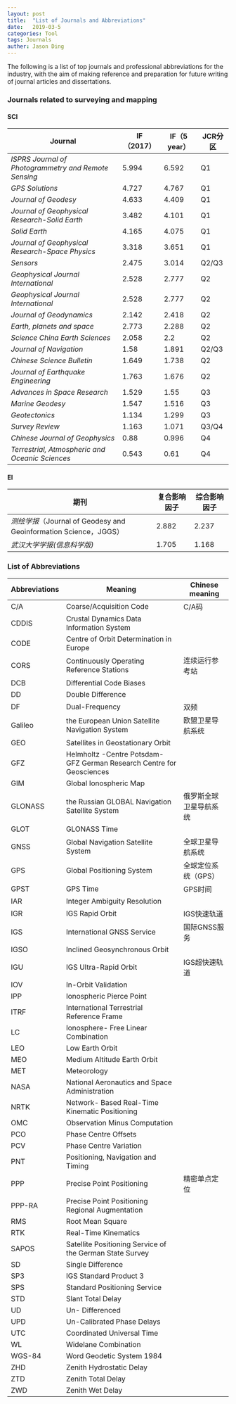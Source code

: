 ```yaml
---
layout: post
title:  "List of Journals and Abbreviations"
date:   2019-03-5
categories: Tool
tags: Journals
auther: Jason Ding
---
```


The following is a list of top journals and professional abbreviations for the industry, with the aim of making reference and preparation for future writing of journal articles and dissertations.

### Journals related to surveying and mapping

#### SCI

| Journal                                              | IF（2017） | IF（5 year） | JCR分区 |
| ---------------------------------------------------- | ---------- | ------------ | ------- |
| *ISPRS Journal of Photogrammetry and Remote Sensing* | 5.994      | 6.592        | Q1      |
| *GPS Solutions*                                      | 4.727      | 4.767        | Q1      |
| *Journal of Geodesy*                                 | 4.633      | 4.409        | Q1      |
| *Journal of Geophysical Research-Solid Earth*        | 3.482      | 4.101        | Q1      |
| *Solid Earth*                                        | 4.165      | 4.075        | Q1      |
| *Journal of Geophysical Research-Space Physics*      | 3.318      | 3.651        | Q1      |
| *Sensors*                                            | 2.475      | 3.014        | Q2/Q3   |
| *Geophysical Journal International*                  | 2.528      | 2.777        | Q2      |
| *Geophysical Journal International*                  | 2.528      | 2.777        | Q2      |
| *Journal of Geodynamics*                             | 2.142      | 2.418        | Q2      |
| *Earth, planets and space*                           | 2.773      | 2.288        | Q2      |
| *Science China Earth Sciences*                       | 2.058      | 2.2          | Q2      |
| *Journal of Navigation*                              | 1.58       | 1.891        | Q2/Q3   |
| *Chinese Science Bulletin*                           | 1.649      | 1.738        | Q2      |
| *Journal of Earthquake Engineering*                  | 1.763      | 1.676        | Q2      |
| *Advances in Space Research*                         | 1.529      | 1.55         | Q3      |
| *Marine Geodesy*                                     | 1.547      | 1.516        | Q3      |
| *Geotectonics*                                       | 1.134      | 1.299        | Q3      |
| *Survey Review*                                      | 1.163      | 1.071        | Q3/Q4   |
| *Chinese Journal of Geophysics*                      | 0.88       | 0.996        | Q4      |
| *Terrestrial, Atmospheric and Oceanic Sciences*      | 0.543      | 0.61         | Q4      |

#### EI

| 期刊                                                         | 复合影响因子 | 综合影响因子 |
| ------------------------------------------------------------ | ------------ | ------------ |
| *测绘学报*（Journal of Geodesy and Geoinformation Science，JGGS） | 2.882        | 2.237        |
| *武汉大学学报(信息科学版)*                                   | 1.705        | 1.168        |



### List of Abbreviations

| Abbreviations | Meaning                                                      | Chinese meaning        |
| ------------- | ------------------------------------------------------------ | ---------------------- |
| C/A           | Coarse/Acquisition Code                                      | C/A码                  |
| CDDIS         | Crustal Dynamics Data Information System                     |                        |
| CODE          | Centre of Orbit Determination in Europe                      |                        |
| CORS          | Continuously Operating Reference Stations                    | 连续运行参考站         |
| DCB           | Differential Code Biases                                     |                        |
| DD            | Double Difference                                            |                        |
| DF            | Dual-Frequency                                               | 双频                   |
| Galileo       | the European Union Satellite Navigation System               | 欧盟卫星导航系统       |
| GEO           | Satellites in Geostationary Orbit                            |                        |
| GFZ           | Helmholtz -Centre Potsdam-GFZ German Research Centre for Geosciences |                        |
| GIM           | Global Ionospheric Map                                       |                        |
| GLONASS       | the Russian GLOBAL Navigation Satellite System               | 俄罗斯全球卫星导航系统 |
| GLOT          | GLONASS Time                                                 |                        |
| GNSS          | Global Navigation Satellite System                           | 全球卫星导航系统       |
| GPS           | Global Positioning System                                    | 全球定位系统（GPS）    |
| GPST          | GPS Time                                                     | GPS时间                |
| IAR           | Integer Ambiguity Resolution                                 |                        |
| IGR           | IGS Rapid Orbit                                              | IGS快速轨道            |
| IGS           | International GNSS Service                                   | 国际GNSS服务           |
| IGSO          | Inclined Geosynchronous Orbit                                |                        |
| IGU           | IGS Ultra-Rapid Orbit                                        | IGS超快速轨道          |
| IOV           | In-Orbit Validation                                          |                        |
| IPP           | Ionospheric Pierce Point                                     |                        |
| ITRF          | International Terrestrial Reference Frame                    |                        |
| LC            | Ionosphere- Free Linear Combination                          |                        |
| LEO           | Low Earth Orbit                                              |                        |
| MEO           | Medium Altitude Earth Orbit                                  |                        |
| MET           | Meteorology                                                  |                        |
| NASA          | National Aeronautics and Space Administration                |                        |
| NRTK          | Network- Based Real-Time Kinematic Positioning               |                        |
| OMC           | Observation Minus Computation                                |                        |
| PCO           | Phase Centre Offsets                                         |                        |
| PCV           | Phase Centre Variation                                       |                        |
| PNT           | Positioning, Navigation and Timing                           |                        |
| PPP           | Precise Point Positioning                                    | 精密单点定位           |
| PPP-RA        | Precise Point Positioning Regional Augmentation              |                        |
| RMS           | Root Mean Square                                             |                        |
| RTK           | Real-Time Kinematics                                         |                        |
| SAPOS         | Satellite Positioning Service of the German State Survey     |                        |
| SD            | Single Difference                                            |                        |
| SP3           | IGS Standard Product 3                                       |                        |
| SPS           | Standard Positioning Service                                 |                        |
| STD           | Slant Total Delay                                            |                        |
| UD            | Un- Differenced                                              |                        |
| UPD           | Un-Calibrated Phase Delays                                   |                        |
| UTC           | Coordinated Universal Time                                   |                        |
| WL            | Widelane Combination                                         |                        |
| WGS-84        | Word Geodetic System 1984                                    |                        |
| ZHD           | Zenith Hydrostatic Delay                                     |                        |
| ZTD           | Zenith Total Delay                                           |                        |
| ZWD           | Zenith Wet Delay                                             |                        |

